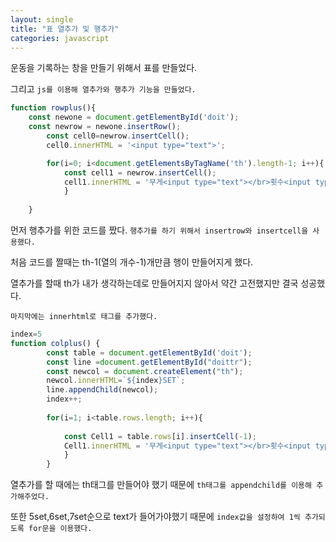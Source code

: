 ```yaml
---
layout: single
title: "표 열추가 및 행추가"
categories: javascript
---
```


운동을 기록하는 창을 만들기 위해서 표를 만들었다.

그리고 `js를 이용해 열추가와 행추가 기능을 만들었다.`


```javascript
function rowplus(){
    const newone = document.getElementById('doit');
    const newrow = newone.insertRow();
        const cell0=newrow.insertCell();
        cell0.innerHTML = '<input type="text">';

        for(i=0; i<document.getElementsByTagName('th').length-1; i++){
            const cell1 = newrow.insertCell();
            cell1.innerHTML = '무게<input type="text"></br>횟수<input type="text">';
            }
        
    }
```

먼저 행추가를 위한 코드를 짰다. `행추가를 하기 위해서 insertrow와 insertcell을 사용했다.`

처음 코드를 짤때는 th-1(열의 개수-1)개만큼 행이 만들어지게 했다. 

열추가를 할때 th가 내가 생각하는데로 만들어지지 않아서 약간 고전했지만 결국 성공했다.

`마지막에는 innerhtml로 태그를 추가했다.`

```javascript
index=5
function colplus() {
        const table = document.getElementById('doit');
        const line =document.getElementById("doittr");
        const newcol = document.createElement("th");
        newcol.innerHTML=`${index}SET`;
        line.appendChild(newcol);
        index++;
        
        for(i=1; i<table.rows.length; i++){
            
            const Cell1 = table.rows[i].insertCell(-1);
            Cell1.innerHTML = '무게<input type="text"></br>횟수<input type="text">';
            }
        }
```

  열추가를 할 때에는 th태그를 만들어야 했기 때문에 `th태그를 appendchild를 이용해 추가해주었다.`
  
  또한 5set,6set,7set순으로 text가 들어가야했기 때문에 `index값을 설정하여 1씩 추가되도록 for문을 이용했다.`
  
